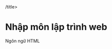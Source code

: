 <!DOCTYPE html>
<html>
<head>
  <title>Khoa CNTT & TT</title>/title>
<head>
<body>
  <h1>Nhập môn lập trình web</h1>
  <p>Ngôn ngữ HTML</p>
<body>
</html>
